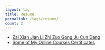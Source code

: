 ```yaml
---
layout: tag
title: Resume
permalink: /tags/resume/
count: 2
---
```


- [Zai Xian Jian Li Zhi Zuo Gong Ju Cun Dang ](https://zxl19.github.io/resume-builder/)
- [Some of My Online Courses Certificates](https://samirpaulb.github.io/blog-jekyll/posts/some-of-my-online-courses-certificates/)
